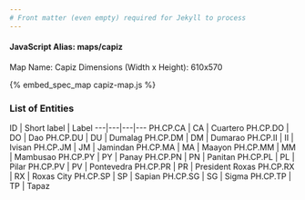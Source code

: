 ```yaml
---
# Front matter (even empty) required for Jekyll to process
---
```


#### JavaScript Alias: maps/capiz

Map Name: Capiz
Dimensions (Width x Height): 610x570



{% embed_spec_map capiz-map.js %}

### List of Entities

ID | Short label | Label
---|---|---|---
PH.CP.CA | CA | Cuartero
PH.CP.DO | DO | Dao
PH.CP.DU | DU | Dumalag
PH.CP.DM | DM | Dumarao
PH.CP.II | II | Ivisan
PH.CP.JM | JM | Jamindan
PH.CP.MA | MA | Maayon
PH.CP.MM | MM | Mambusao
PH.CP.PY | PY | Panay
PH.CP.PN | PN | Panitan
PH.CP.PL | PL | Pilar
PH.CP.PV | PV | Pontevedra
PH.CP.PR | PR | President Roxas
PH.CP.RX | RX | Roxas City
PH.CP.SP | SP | Sapian
PH.CP.SG | SG | Sigma
PH.CP.TP | TP | Tapaz		